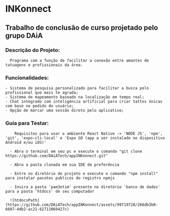 # INKonnect
## Trabalho de conclusão de curso projetado pelo grupo DAiA
### Descrição do Projeto:
      Programa com a função de facilitar a conexão entre amantes de tatuagens e profissionais da área.
      
### Funcionalidades:
    - Sistema de pesquisa personalizado para facilitar a busca pelo profissional que mais te agrada;
    - Sistema de mapeamento baseado na localização em tempo real;
    - Chat integrado com inteligência artificial para criar tattos únicas com base no pedido do usuário;   
    - Opção de marcar uma sessão direto pelo aplicativo;
  
### Guia para Testar:

        Requisitos para usar o ambiente React Native -> 'NODE JS', 'npm', 'git', 'expo-cli-local' e 'Expo GO (app a ser instalado no dispositivo Android e/ou iOS)'

      - Abra o terminal em seu pc e execute o comando "git clone https://github.com/DAiATech/appINKonnect.git"

      - Abra a pasta clonada em sua IDE de preferência
      
      - Entre no diretório do projeto e execute o comando "npm install" para instalar pacotes publicos do registro npmjs
      
      - Insira a pasta 'pam3etim' presente no diretório 'banco de dados' para a pasta 'htdocs' de seu computador
      
      ![htdocsPath](https://github.com/DAiATech/appINKonnect/assets/99719728/266db3b0-6607-4db2-ac21-62711069427c)
